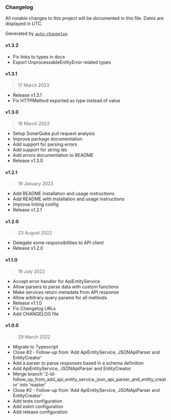 ### Changelog

All notable changes to this project will be documented in this file. Dates are displayed in UTC.

Generated by [`auto-changelog`](https://github.com/CookPete/auto-changelog).

#### v1.3.2

- Fix links to types in docs
- Export UnprocessableEntityError related types

#### v1.3.1

> 17 March 2023

- Release v1.3.1
- Fix HTTPMethod exported as type instead of value

#### v1.3.0

> 16 March 2023

- Setup SonarQube pull request analysis
- Improve package documentation
- Add support for parsing errors
- Add support for string ids
- Add errors documentation to README
- Release v1.3.0

#### v1.2.1

> 19 January 2023

- Add README installation and usage instructions
- Add README with installation and usage instructions
- Improve linting config
- Release v1.2.1

#### v1.2.0

> 23 August 2022

- Delegate some responsibilities to API client
- Release v1.2.0

#### v1.1.0

> 19 July 2022

- Accept error handler for ApiEntityService
- Allow parsers to parse data with custom functions
- Make services return metadata from API response
- Allow arbitrary query params for all methods
- Release v1.1.0
- Fix Changelog URLs
- Add CHANGELOG file

#### v1.0.0

> 29 March 2022

- Migrate to Typescript
- Close #2 - Follow-up from 'Add ApiEntityService, JSONApiParser and EntityCreator'
- Add a parser to parse responses based in a schema definition
- Add ApiEntityService, JSONApiParser and EntityCreator
- Merge branch '2-id-follow_up_from_add_api_entity_service_json_api_parser_and_entity_creator' into 'master'
- Close #2 - Follow-up from 'Add ApiEntityService, JSONApiParser and EntityCreator'
- Add tests configuration
- Add eslint configuration
- Add release configuration
